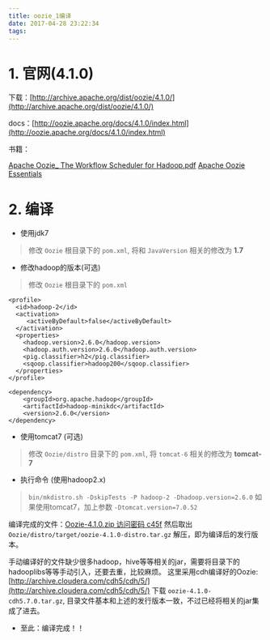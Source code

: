 ```yaml
---
title: oozie_1编译
date: 2017-04-28 23:22:34
tags:
---
```


# 1. 官网(4.1.0)

下载：[http://archive.apache.org/dist/oozie/4.1.0/](http://archive.apache.org/dist/oozie/4.1.0/)

docs：[http://oozie.apache.org/docs/4.1.0/index.html](http://oozie.apache.org/docs/4.1.0/index.html)

书籍：

[Apache Oozie_ The Workflow Scheduler for Hadoop.pdf](http://7xsz2j.com1.z0.glb.clouddn.com/Apache%20Oozie_%20The%20Workflow%20Scheduler%20for%20Hadoop.pdf)
[Apache Oozie Essentials](http://7xsz2j.com1.z0.glb.clouddn.com/Apache.Oozie.Essentials.pdf)

# 2. 编译

- 使用jdk7

> 修改 `Oozie` 根目录下的 `pom.xml`, 将和 `JavaVersion` 相关的修改为 **1.7**

- 修改hadoop的版本(可选)

> 修改 `Oozie` 根目录下的 `pom.xml`

```
<profile>
  <id>hadoop-2</id>
  <activation>
     <activeByDefault>false</activeByDefault>
  </activation>
  <properties>
    <hadoop.version>2.6.0</hadoop.version>
    <hadoop.auth.version>2.6.0</hadoop.auth.version>
    <pig.classifier>h2</pig.classifier>
    <sqoop.classifier>hadoop200</sqoop.classifier>
  </properties>
</profile>

<dependency>
	<groupId>org.apache.hadoop</groupId>
	<artifactId>hadoop-minikdc</artifactId>
	<version>2.6.0</version>
</dependency>
```

- 使用tomcat7 (可选)

> 修改 `Oozie/distro` 目录下的 `pom.xml`, 将 `tomcat-6` 相关的修改为 **tomcat-7**

- 执行命令 (使用hadoop2.x)

> `bin/mkdistro.sh -DskipTests -P hadoop-2 -Dhadoop.version=2.6.0`
> 如果使用tomcat7，加上参数 `-Dtomcat.version=7.0.52`

编译完成的文件：[Oozie-4.1.0.zip 访问密码 c45f](https://yunpan.cn/cBjuFHkLsifj9)
然后取出 `Oozie/distro/target/oozie-4.1.0-distro.tar.gz` 解压，即为编译后的发行版本。

手动编译好的文件缺少很多hadoop，hive等等相关的jar，需要将目录下的hadooplibs等等手动引入，还要去重，比较麻烦。
这里采用cdh编译好的Oozie: [http://archive.cloudera.com/cdh5/cdh/5/](http://archive.cloudera.com/cdh5/cdh/5/)
下载 `oozie-4.1.0-cdh5.7.0.tar.gz`, 目录文件基本和上述的发行版本一致，不过已经将相关的jar集成了进去。

- 至此：编译完成！！